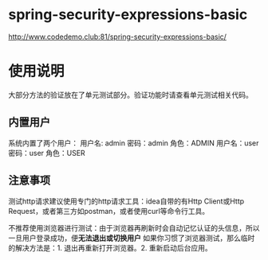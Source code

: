 # spring-security-expressions-basic
http://www.codedemo.club:81/spring-security-expressions-basic/
# 使用说明
大部分方法的验证放在了单元测试部分。验证功能时请查看单元测试相关代码。

## 内置用户
系统内置了两个用户：
用户名: admin  密码：admin 角色：ADMIN
用户名：user 密码：user 角色：USER

## 注意事项
测试http请求建议使用专门的http请求工具：idea自带的有Http Client或Http Request，或者第三方如postman，或者使用curl等命令行工具。

不推荐使用浏览器进行测试：由于浏览器再刷新时会自动记忆认证的头信息，所以一旦用户登录成功，便**无法退出或切换用户**
如果你习惯了浏览器测试，那么临时的解决方法是：1. 退出再重新打开浏览器。2. 重新启动后台应用。

